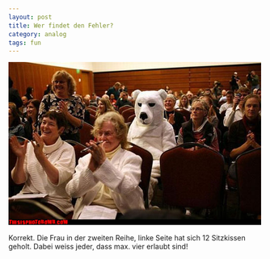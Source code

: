 ```yaml
---
layout: post
title: Wer findet den Fehler?
category: analog
tags: fun
---
```


![](/media/podborka_641_34.jpg)

Korrekt. Die Frau in der zweiten Reihe, linke Seite hat sich 12 Sitzkissen geholt. Dabei weiss jeder, dass max. vier erlaubt sind!